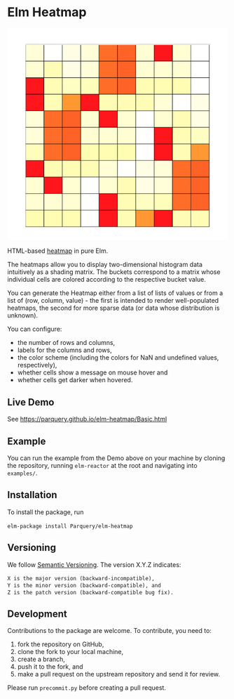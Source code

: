 # Elm Heatmap

![Example 1](screenshots/ex1.jpg)

HTML-based [heatmap](https://en.wikipedia.org/wiki/Heat_map) in pure Elm.

The heatmaps allow you to display two-dimensional histogram data intuitively as a shading matrix. The buckets 
correspond to a matrix whose individual cells are colored according to the respective bucket value.

You can generate the Heatmap either from a list of lists of values or from a list of (row, column, value) - 
the first is intended to render well-populated heatmaps, the second for more sparse data (or data whose distribution 
is unknown).

You can configure:

* the number of rows and columns,
* labels for the columns and rows,
* the color scheme (including the colors for NaN and undefined values, respectively),
* whether cells show a message on mouse hover and
* whether cells get darker when hovered.

## Live Demo
See https://parquery.github.io/elm-heatmap/Basic.html

## Example
You can run the example from the Demo above on your machine by cloning the repository, running `elm-reactor` at the 
root and navigating into `examples/`.

## Installation
To install the package, run 

```elm-package install Parquery/elm-heatmap```


## Versioning
We follow [Semantic Versioning](https://semver.org/spec/v1.0.0.html). The version X.Y.Z indicates:

    X is the major version (backward-incompatible),
    Y is the minor version (backward-compatible), and
    Z is the patch version (backward-compatible bug fix).


## Development
Contributions to the package are welcome. To contribute, you need to:

1) fork the repository on GitHub, 
2) clone the fork to your local machine, 
3) create a branch,
4) push it to the fork, and
5) make a pull request on the upstream repository and send it for review.

Please run `precommit.py` before creating a pull request.
